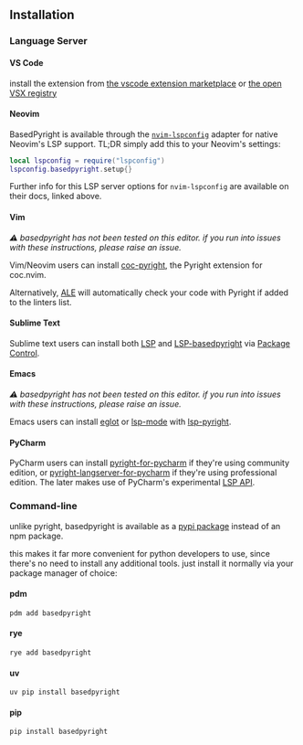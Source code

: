 ## Installation

### Language Server

#### VS Code
install the extension from [the vscode extension marketplace](https://marketplace.visualstudio.com/items?itemName=detachhead.basedpyright) or [the open VSX registry](https://open-vsx.org/extension/detachhead/basedpyright)

#### Neovim
BasedPyright is available through the [`nvim-lspconfig`](https://github.com/neovim/nvim-lspconfig/blob/master/doc/server_configurations.md#basedpyright) adapter for native Neovim's LSP support.  TL;DR simply add this to your Neovim's settings:
```lua
local lspconfig = require("lspconfig")
lspconfig.basedpyright.setup{}
```
Further info for this LSP server options for `nvim-lspconfig` are available on their docs, linked above.

#### Vim
*⚠ basedpyright has not been tested on this editor. if you run into issues with these instructions, please raise an issue.*

Vim/Neovim users can install [coc-pyright](https://github.com/fannheyward/coc-pyright), the Pyright extension for coc.nvim.

Alternatively, [ALE](https://github.com/dense-analysis/ale) will automatically check your code with Pyright if added to the linters list.

#### Sublime Text

Sublime text users can install both [LSP](https://packagecontrol.io/packages/LSP) and [LSP-basedpyright](https://packagecontrol.io/packages/LSP-basedpyright) via [Package Control](https://packagecontrol.io).

#### Emacs
*⚠ basedpyright has not been tested on this editor. if you run into issues with these instructions, please raise an issue.*

Emacs users can install [eglot](https://github.com/joaotavora/eglot) or [lsp-mode](https://github.com/emacs-lsp/lsp-mode) with [lsp-pyright](https://github.com/emacs-lsp/lsp-pyright).

#### PyCharm
PyCharm users can install [pyright-for-pycharm](https://github.com/InSyncWithFoo/pyright-for-pycharm) if they're using community edition, or [pyright-langserver-for-pycharm](https://github.com/InSyncWithFoo/pyright-langserver-for-pycharm) if they're using professional edition. The later makes use of PyCharm's experimental [LSP API](https://plugins.jetbrains.com/docs/intellij/language-server-protocol.html).

### Command-line

unlike pyright, basedpyright is available as a [pypi package](https://pypi.org/project/basedpyright/) instead of an npm package.

this makes it far more convenient for python developers to use, since there's no need to install any additional tools. just install it normally via your package manager of choice:

<!-- tabs:start -->

#### **pdm**

```
pdm add basedpyright
```

#### **rye**

```
rye add basedpyright
```

#### **uv**

```
uv pip install basedpyright
```

#### **pip**

```
pip install basedpyright
```

<!-- tabs:end -->